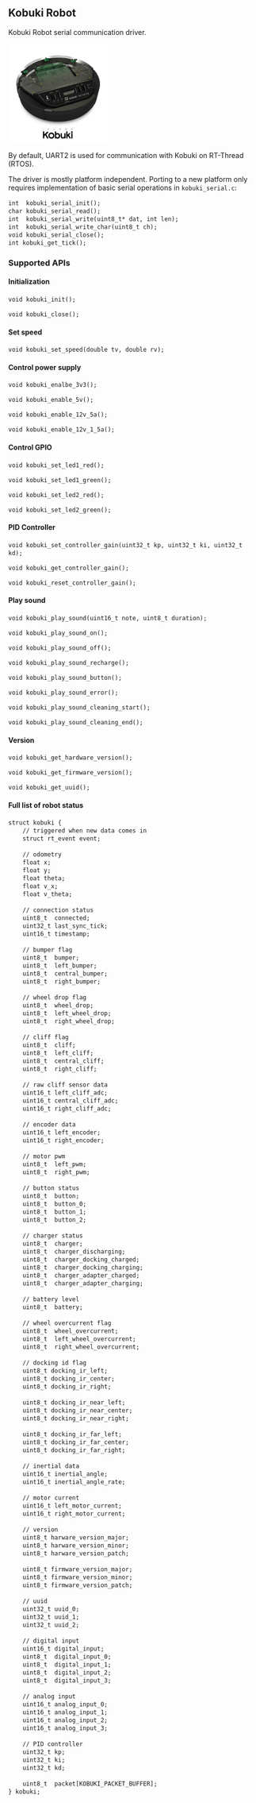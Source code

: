 ## Kobuki Robot

Kobuki Robot serial communication driver.

<img src="docs/logo_kobuki.png" width="200">

By default, UART2 is used for communication with Kobuki on RT-Thread (RTOS). 

The driver is mostly platform independent. Porting to a new platform only requires implementation of basic serial operations in `kobuki_serial.c`: 

```
int  kobuki_serial_init();
char kobuki_serial_read();
int  kobuki_serial_write(uint8_t* dat, int len);
int  kobuki_serial_write_char(uint8_t ch);
void kobuki_serial_close();
int kobuki_get_tick();
```

### Supported APIs

#### Initialization

```
void kobuki_init();
```

```
void kobuki_close();
```

#### Set speed

```
void kobuki_set_speed(double tv, double rv);
```

#### Control power supply

```
void kobuki_enalbe_3v3();
```

```
void kobuki_enable_5v();
```

```
void kobuki_enable_12v_5a();
```

```
void kobuki_enable_12v_1_5a();
```

#### Control GPIO

```
void kobuki_set_led1_red();
```

```
void kobuki_set_led1_green();
```

```
void kobuki_set_led2_red();
```

```
void kobuki_set_led2_green();
```

#### PID Controller

```
void kobuki_set_controller_gain(uint32_t kp, uint32_t ki, uint32_t kd);
```

```
void kobuki_get_controller_gain();
```

```
void kobuki_reset_controller_gain();
```

#### Play sound

```
void kobuki_play_sound(uint16_t note, uint8_t duration);
```

```
void kobuki_play_sound_on();
```

```
void kobuki_play_sound_off();
```

```
void kobuki_play_sound_recharge();
```

```
void kobuki_play_sound_button();
```

```
void kobuki_play_sound_error();
```

```
void kobuki_play_sound_cleaning_start();
```

```
void kobuki_play_sound_cleaning_end();
```

#### Version

```
void kobuki_get_hardware_version();
```

```
void kobuki_get_firmware_version();
```

```
void kobuki_get_uuid();
```

#### Full list of robot status

```
struct kobuki {
    // triggered when new data comes in
    struct rt_event event;

    // odometry
    float x;
    float y;
    float theta;
    float v_x;
    float v_theta;

    // connection status
    uint8_t  connected;
    uint32_t last_sync_tick;
    uint16_t timestamp;

    // bumper flag
    uint8_t  bumper;
    uint8_t  left_bumper;
    uint8_t  central_bumper;
    uint8_t  right_bumper;

    // wheel drop flag
    uint8_t  wheel_drop;
    uint8_t  left_wheel_drop;
    uint8_t  right_wheel_drop;

    // cliff flag
    uint8_t  cliff;
    uint8_t  left_cliff;
    uint8_t  central_cliff;
    uint8_t  right_cliff;

    // raw cliff sensor data
    uint16_t left_cliff_adc;
    uint16_t central_cliff_adc;
    uint16_t right_cliff_adc;

    // encoder data
    uint16_t left_encoder;
    uint16_t right_encoder;

    // motor pwm
    uint8_t  left_pwm;
    uint8_t  right_pwm;

    // button status
    uint8_t  button;
    uint8_t  button_0;
    uint8_t  button_1;
    uint8_t  button_2;

    // charger status
    uint8_t  charger;
    uint8_t  charger_discharging;
    uint8_t  charger_docking_charged;
    uint8_t  charger_docking_charging;
    uint8_t  charger_adapter_charged;
    uint8_t  charger_adapter_charging;

    // battery level
    uint8_t  battery;

    // wheel overcurrent flag
    uint8_t  wheel_overcurrent;
    uint8_t  left_wheel_overcurrent;
    uint8_t  right_wheel_overcurrent;

    // docking id flag
    uint8_t docking_ir_left;
    uint8_t docking_ir_center;
    uint8_t docking_ir_right;

    uint8_t docking_ir_near_left;
    uint8_t docking_ir_near_center;
    uint8_t docking_ir_near_right;

    uint8_t docking_ir_far_left;
    uint8_t docking_ir_far_center;
    uint8_t docking_ir_far_right;

    // inertial data
    uint16_t inertial_angle;
    uint16_t inertial_angle_rate;

    // motor current
    uint16_t left_motor_current;
    uint16_t right_motor_current;

    // version
    uint8_t harware_version_major;
    uint8_t harware_version_minor;
    uint8_t harware_version_patch;

    uint8_t firmware_version_major;
    uint8_t firmware_version_minor;
    uint8_t firmware_version_patch;

    // uuid
    uint32_t uuid_0;
    uint32_t uuid_1;
    uint32_t uuid_2;

    // digital input
    uint16_t digital_input;
    uint8_t  digital_input_0;
    uint8_t  digital_input_1;
    uint8_t  digital_input_2;
    uint8_t  digital_input_3;

    // analog input
    uint16_t analog_input_0;
    uint16_t analog_input_1;
    uint16_t analog_input_2;
    uint16_t analog_input_3;

    // PID controller
    uint32_t kp;
    uint32_t ki;
    uint32_t kd;

    uint8_t  packet[KOBUKI_PACKET_BUFFER];
} kobuki;
```

